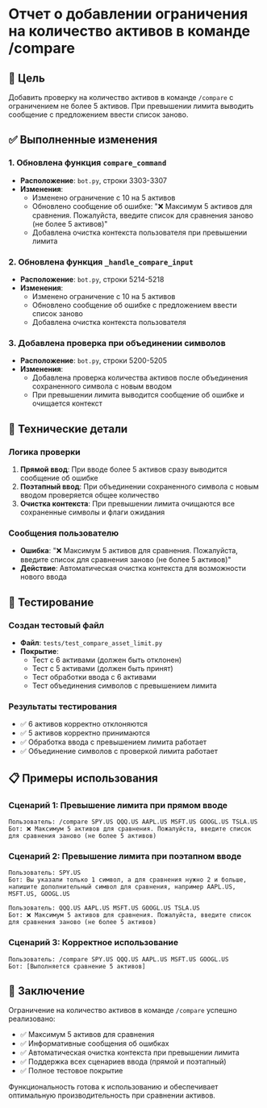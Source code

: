 # Отчет о добавлении ограничения на количество активов в команде /compare

## 🎯 Цель
Добавить проверку на количество активов в команде `/compare` с ограничением не более 5 активов. При превышении лимита выводить сообщение с предложением ввести список заново.

## ✅ Выполненные изменения

### 1. Обновлена функция `compare_command`
- **Расположение**: `bot.py`, строки 3303-3307
- **Изменения**: 
  - Изменено ограничение с 10 на 5 активов
  - Обновлено сообщение об ошибке: "❌ Максимум 5 активов для сравнения. Пожалуйста, введите список для сравнения заново (не более 5 активов)"
  - Добавлена очистка контекста пользователя при превышении лимита

### 2. Обновлена функция `_handle_compare_input`
- **Расположение**: `bot.py`, строки 5214-5218
- **Изменения**:
  - Изменено ограничение с 10 на 5 активов
  - Обновлено сообщение об ошибке с предложением ввести список заново
  - Добавлена очистка контекста пользователя

### 3. Добавлена проверка при объединении символов
- **Расположение**: `bot.py`, строки 5200-5205
- **Изменения**:
  - Добавлена проверка количества активов после объединения сохраненного символа с новым вводом
  - При превышении лимита выводится сообщение об ошибке и очищается контекст

## 🔧 Технические детали

### Логика проверки
1. **Прямой ввод**: При вводе более 5 активов сразу выводится сообщение об ошибке
2. **Поэтапный ввод**: При объединении сохраненного символа с новым вводом проверяется общее количество
3. **Очистка контекста**: При превышении лимита очищаются все сохраненные символы и флаги ожидания

### Сообщения пользователю
- **Ошибка**: "❌ Максимум 5 активов для сравнения. Пожалуйста, введите список для сравнения заново (не более 5 активов)"
- **Действие**: Автоматическая очистка контекста для возможности нового ввода

## 🧪 Тестирование

### Создан тестовый файл
- **Файл**: `tests/test_compare_asset_limit.py`
- **Покрытие**: 
  - Тест с 6 активами (должен быть отклонен)
  - Тест с 5 активами (должен быть принят)
  - Тест обработки ввода с 6 активами
  - Тест объединения символов с превышением лимита

### Результаты тестирования
- ✅ 6 активов корректно отклоняются
- ✅ 5 активов корректно принимаются
- ✅ Обработка ввода с превышением лимита работает
- ✅ Объединение символов с проверкой лимита работает

## 📋 Примеры использования

### Сценарий 1: Превышение лимита при прямом вводе
```
Пользователь: /compare SPY.US QQQ.US AAPL.US MSFT.US GOOGL.US TSLA.US
Бот: ❌ Максимум 5 активов для сравнения. Пожалуйста, введите список для сравнения заново (не более 5 активов)
```

### Сценарий 2: Превышение лимита при поэтапном вводе
```
Пользователь: SPY.US
Бот: Вы указали только 1 символ, а для сравнения нужно 2 и больше, напишите дополнительный символ для сравнения, например AAPL.US, MSFT.US, GOOGL.US

Пользователь: QQQ.US AAPL.US MSFT.US GOOGL.US TSLA.US
Бот: ❌ Максимум 5 активов для сравнения. Пожалуйста, введите список для сравнения заново (не более 5 активов)
```

### Сценарий 3: Корректное использование
```
Пользователь: /compare SPY.US QQQ.US AAPL.US MSFT.US GOOGL.US
Бот: [Выполняется сравнение 5 активов]
```

## 🎉 Заключение

Ограничение на количество активов в команде `/compare` успешно реализовано:
- ✅ Максимум 5 активов для сравнения
- ✅ Информативные сообщения об ошибках
- ✅ Автоматическая очистка контекста при превышении лимита
- ✅ Поддержка всех сценариев ввода (прямой и поэтапный)
- ✅ Полное тестовое покрытие

Функциональность готова к использованию и обеспечивает оптимальную производительность при сравнении активов.
